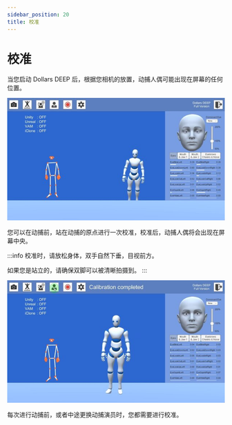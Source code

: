 ```yaml
---
sidebar_position: 20
title: 校准
---
```


# 校准

当您启动 Dollars DEEP 后，根据您相机的放置，动捕人偶可能出现在屏幕的任何位置。

![](../img/2023-10-20_20-10-50-519.jpg#center)

您可以在动捕前，站在动捕的原点进行一次校准，校准后，动捕人偶将会出现在屏幕中央。

:::info
校准时，请放松身体，双手自然下垂，目视前方。

如果您是站立的，请确保双脚可以被清晰拍摄到。
:::

![](../img/2023-10-20_20-10-50.jpg#center)

每次进行动捕前，或者中途更换动捕演员时，您都需要进行校准。